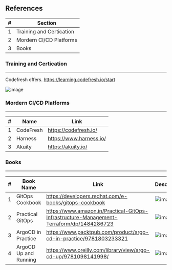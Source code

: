 ## References

| # | Section |  
| ----------- | ----------- | 
| 1 | Training and Certication | 
| 2 | Mordern CI/CD Platforms | 
| 3 | Books |


### Training and Certication 
---

Codefresh offers. https://learning.codefresh.io/start

![image](https://github.com/swarajitroy/gitops/assets/20844803/2447a2d4-ba48-4ab4-9f46-0478a4e743ed)


### Mordern CI/CD Platforms
---

| # | Name | Link | 
| ----------- | ----------- | ----------- |
| 1 | CodeFresh | https://codefresh.io/ |
| 2 | Harness | https://www.harness.io/ |
| 3 | Akuity | https://akuity.io/ |


### Books 
---

| # | Book Name | Link | Description |
| ----------- | ----------- | ----------- | ----------- |
| 1 | GitOps Cookbook | https://developers.redhat.com/e-books/gitops-cookbook | ![image](https://github.com/swarajitroy/gitops/assets/20844803/3ac77996-1a96-481e-bf41-a27d46a45d33) |
| 2 | Practical GitOps  | https://www.amazon.in/Practical-GitOps-Infrastructure-Management-Terraform/dp/1484286723| ![image](https://github.com/swarajitroy/gitops/assets/20844803/d7cc7970-364d-4f68-a935-ae898ea4b0af) |
| 3 | ArgoCD in Practice | https://www.packtpub.com/product/argo-cd-in-practice/9781803233321 | ![image](https://github.com/swarajitroy/gitops/assets/20844803/9091cfd4-2ebd-4eff-980a-52f6aa2e518f)|
| 4 | ArgoCD Up and Running | https://www.oreilly.com/library/view/argo-cd-up/9781098141998/ | ![image](https://github.com/swarajitroy/gitops/assets/20844803/8e6a4f42-8c2e-4bf9-a017-b9a1d64a35a5)|









